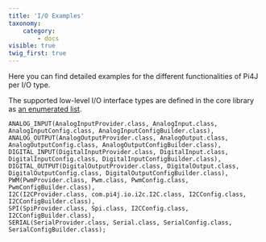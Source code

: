 ```yaml
---
title: 'I/O Examples'
taxonomy:
    category:
        - docs
visible: true
twig_first: true
---
```


Here you can find detailed examples for the different functionalities of Pi4J per I/O type.

The supported low-level I/O interface types are defined in the core library as [an enumerated list](https://github.com/Pi4J/pi4j-v2/blob/master/pi4j-core/src/main/java/com/pi4j/io/IOType.java). 

```
ANALOG_INPUT(AnalogInputProvider.class, AnalogInput.class, AnalogInputConfig.class, AnalogInputConfigBuilder.class),
ANALOG_OUTPUT(AnalogOutputProvider.class, AnalogOutput.class, AnalogOutputConfig.class, AnalogOutputConfigBuilder.class), 
DIGITAL_INPUT(DigitalInputProvider.class, DigitalInput.class, DigitalInputConfig.class, DigitalInputConfigBuilder.class), 
DIGITAL_OUTPUT(DigitalOutputProvider.class, DigitalOutput.class, DigitalOutputConfig.class, DigitalOutputConfigBuilder.class), 
PWM(PwmProvider.class, Pwm.class, PwmConfig.class, PwmConfigBuilder.class), 
I2C(I2CProvider.class, com.pi4j.io.i2c.I2C.class, I2CConfig.class, I2CConfigBuilder.class), 
SPI(SpiProvider.class, Spi.class, I2CConfig.class, I2CConfigBuilder.class), 
SERIAL(SerialProvider.class, Serial.class, SerialConfig.class, SerialConfigBuilder.class);
```
